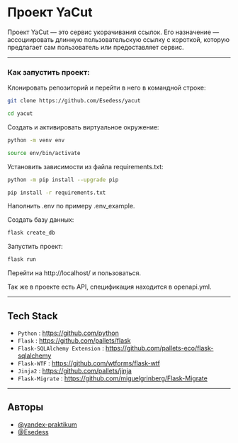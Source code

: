# Проект YaCut

Проект YaCut — это сервис укорачивания ссылок. Его назначение — ассоциировать длинную пользовательскую ссылку с короткой, которую предлагает сам пользователь или предоставляет сервис.

***

### Как запустить проект:

Клонировать репозиторий и перейти в него в командной строке:

```bash
git clone https://github.com/Esedess/yacut
```

```bash
cd yacut
```

Cоздать и активировать виртуальное окружение:

```bash
python -m venv env
```

```bash
source env/bin/activate
```

Установить зависимости из файла requirements.txt:

```bash
python -m pip install --upgrade pip
```

```bash
pip install -r requirements.txt
```

Наполнить .env по примеру .env_example.

Создать базу данных:

```bash
flask create_db
```

Запустить проект:

```bash
flask run
```
Перейти на http://localhost/ и пользоваться.

Так же в проекте есть API, спецификация находится в openapi.yml.

***

## Tech Stack

+ `Python` : <https://github.com/python>
+ `Flask` : <https://github.com/pallets/flask>
+ `Flask-SQLAlchemy Extension` : <https://github.com/pallets-eco/flask-sqlalchemy>
+ `Flask-WTF` : <https://github.com/wtforms/flask-wtf>
+ `Jinja2` : <https://github.com/pallets/jinja>
+ `Flask-Migrate` : <https://github.com/miguelgrinberg/Flask-Migrate>


***

## Авторы

- [@yandex-praktikum](https://github.com/yandex-praktikum)
- [@Esedess](https://github.com/Esedess)
